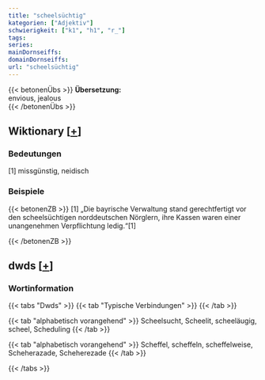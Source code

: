 ```yaml
---
title: "scheelsüchtig"
kategorien: ["Adjektiv"]
schwierigkeit: ["k1", "h1", "r_"]
tags:
series:
mainDornseiffs:
domainDornseiffs:
url: "scheelsüchtig"
---
```


{{< betonenÜbs >}}
**Übersetzung:**  
envious, jealous  
{{< /betonenÜbs >}}

## Wiktionary [[+](https://de.wiktionary.org/wiki/scheelsüchtig)]

### Bedeutungen
[1] missgünstig, neidisch  

### Beispiele
{{< betonenZB >}}
[1] „Die bayrische Verwaltung stand gerechtfertigt vor den scheelsüchtigen norddeutschen Nörglern, ihre Kassen waren einer unangenehmen Verpflichtung ledig.“[1]  

{{< /betonenZB >}}


## dwds [[+](https://www.dwds.de/wb/scheelsüchtig)]

### Wortinformation
{{< tabs "Dwds" >}}
{{< tab "Typische Verbindungen" >}}
{{< /tab >}}

{{< tab "alphabetisch vorangehend" >}}
Scheelsucht, Scheelit, scheeläugig, scheel, Scheduling
{{< /tab >}}

{{< tab "alphabetisch vorangehend" >}}
Scheffel, scheffeln, scheffelweise, Scheherazade, Scheherezade
{{< /tab >}}

{{< /tabs >}}

